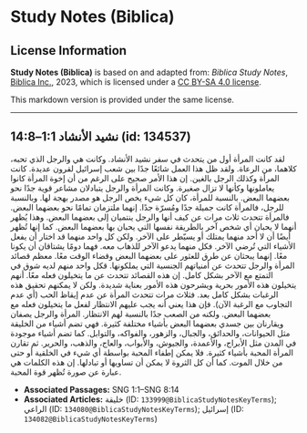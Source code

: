 # Study Notes (Biblica)

## License Information

**Study Notes (Biblica)** is based on and adapted from: _Biblica Study Notes_, [Biblica Inc.](https://www.biblica.com/), 2023, which is licensed under a [CC BY-SA 4.0 license](https://creativecommons.org/licenses/by-sa/4.0/legalcode.en).

This markdown version is provided under the same license.



--------------------------------

## نشيد الأنشاد 1:1–14:8 (id: 134537)

لقد كانت المرأة أول من يتحدث في سفر نشيد الأنشاد. وكانت هي والرجل الذي تحبه، كلاهما، من الرعاة. ولقد ظل هذا العمل شائعًا جدًا بين شعب إسرائيل لقرون عديدة. كانت المرأة وكذلك الرجل بالغين. إن هذا الأمر صحيح على الرغم من أن إخوة المرأة كانوا يعاملونها وكأنها لا تزال صغيرة. وكانت المرأة والرجل يتبادلان مشاعر قوية جدًا نحو بعضهما البعض. بالنسبة للمرأة، كان كل شيء يخص الرجل هو مصدر بهجة لها. وبالنسبة للرجل، فالمرأة كانت جميلة جدًا ومُسرّة جدًا. إنهما ملتزمان تمامًا نحو بعضهما البعض. فالمرأة تتحدث ثلاث مرات عن كيف أنها والرجل ينتميان إلى بعضهما البعض. وهذا يُظهر أنهما لا يحبان أي شخص آخر بالطريقة نفسها التي يحبان بها بعضهما البعض. كما إنها تُظهر أيضًا أن لا أحد منهما يمتلك أو يسيّطر على الآخر. ولكن كل واحد منهما قد اختار أن يفعل الأشياء التي تُرضي الآخر. فكل منهما يدعو الآخر للذهاب معه. فهما دومًا يشتاقان أن يكونا معًا. إنهما يبحثان عن طرق للعثور على بعضهما البعض وقضاء الوقت معًا. معظم قصائد المرأة والرجل تتحدث عن أمنياتهم الجنسية التي يملكونها. قكل واحد منهم لديه شوق في التمتع مع الآخر بشكل كامل. إن هذه القصائد تتحدث عن ما يتخيلون فعله معًا. أنهم يتخيلون هذه الأمور بحرية ويشرحون هذه الأمور بعناية شديدة. ولكن لا يمكنهم تحقيق هذه الرغبات بشكل كامل بعد. فثلاث مرات تتحدث المرأة عن عدم إيقاظ الحب (أي عدم التجاوب مع الرغبة الآن). فإن هذا يعني أنه يجب عليهم الانتظار لفعل ما يتخيلون فعله مع بعضهما البعض. ولكنه من الصعب جدًا بالنسبة لهم الانتظار. المرأة والرجل يصفان ويقارنان بين جسدي بعضهما البعض بأشياء مختلفة كثيرة. فهي تضم أشياء من الخليقة مثل الحيوانات، والحدائق، والجبال، والزهور، والفواكه، والتوابل. كما تضم أشياء موجودة في المدن مثل الأبراج، والأعمدة، والجيوش، والأبواب، والعاج، والذهب، والحرير. ثم تقارن المرأة المحبة بأشياء كثيرة. فلا يمكن إطفاء المحبة بواسطة أي شيء في الخلقية أو حتى من خلال الموت. كما أن كل الثروة لا يمكن أن تساويها أو تبادلها. إن هذه الكلمات هي عبارة عن صورة تُظهر قوة المحبة.

* **Associated Passages:** SNG 1:1–SNG 8:14
* **Associated Articles:** خليقة (ID: `133999@BiblicaStudyNotesKeyTerms`); الراعي (ID: `134080@BiblicaStudyNotesKeyTerms`); إسرائيل (ID: `134082@BiblicaStudyNotesKeyTerms`)

